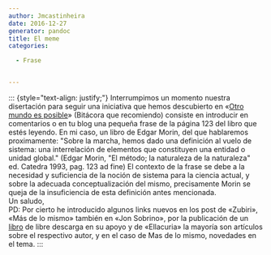 ```yaml
---
author: Jmcastinheira
date: 2016-12-27
generator: pandoc
title: El meme
categories:

  - Frase


---
```




::: {style="text-align: justify;"}
Interrumpimos un momento nuestra disertación para seguir una iniciativa
que hemos descubierto en «[Otro mundo es
posible](http://www.otromundoesposible.com/)» (Bitácora que recomiendo)
consiste en introducir en comentarios o en tu blog una pequeña frase de
la página 123 del libro que estés leyendo. En mi caso, un libro de Edgar
Morin, del que hablaremos proximamente: "Sobre la marcha, hemos dado una
definición al vuelo de sistema: una interrelación de elementos que
constituyen una entidad o unidad global." (Edgar Morin, "El método; la
naturaleza de la naturaleza" ed. Catedra 1993, pag. 123 ad fine) El
contexto de la frase se debe a la necesidad y suficiencia de la noción
de sistema para la ciencia actual, y sobre la adecuada conceptualización
del mismo, precisamente Morin se queja de la insuficiencia de esta
definición antes mencionada.\
Un saludo,\
PD: Por cierto he introducido algunos links nuevos en los post de
«Zubiri», «Más de lo mismo» también en «Jon Sobrino», por la publicación
de un
[libro](http://www.servicioskoinonia.org/LibrosDigitales/index.php) de
libre descarga en su apoyo y de «Ellacuria» la mayoría son artículos
sobre el respectivo autor, y en el caso de Mas de lo mismo, novedades en
el tema.
:::
